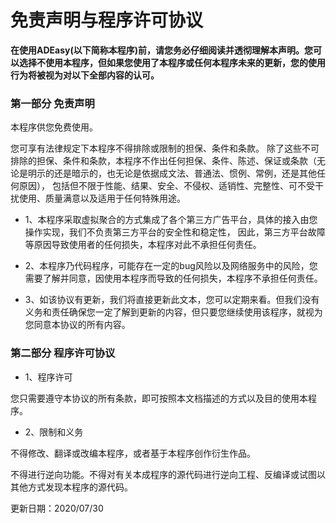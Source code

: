 # 免责声明与程序许可协议

**在使用ADEasy(以下简称本程序)前，请您务必仔细阅读并透彻理解本声明。您可以选择不使用本程序，但如果您使用了本程序或任何本程序未来的更新，您的使用行为将被视为对以下全部内容的认可。**

### 第一部分 免责声明

本程序供您免费使用。

您可享有法律规定下本程序不得排除或限制的担保、条件和条款。
除了这些不可排除的担保、条件和条款，本程序不作出任何担保、条件、陈述、保证或条款（无论是明示的还是暗示的，也无论是依据成文法、普通法、惯例、常例，还是其他任何原因），
包括但不限于性能、结果、安全、不侵权、适销性、完整性、可不受干扰使用、质量满意以及适用于任何特殊用途。

- 1、本程序采取虚拟聚合的方式集成了各个第三方广告平台，具体的接入由您操作实现，我们不负责第三方平台的安全性和稳定性，
因此，第三方平台故障等原因导致使用者的任何损失，本程序对此不承担任何责任。

- 2、本程序乃代码程序，可能存在一定的bug风险以及网络服务中的风险，您需要了解并同意，因使用本程序而导致的任何损失，本程序不承担任何责任。

- 3、如该协议有更新，我们将直接更新此文本，您可以定期来看。但我们没有义务和责任确保您一定了解到更新的内容，但只要您继续使用该程序，就视为您同意本协议的所有内容。

### 第二部分 程序许可协议

- 1、程序许可

您只需要遵守本协议的所有条款，即可按照本文档描述的方式以及目的使用本程序。

- 2、限制和义务

不得修改、翻译或改编本程序，或者基于本程序创作衍生作品。

不得进行逆向功能。不得对有关本成程序的源代码进行逆向工程、反编译或试图以其他方式发现本程序的源代码。

更新日期：2020/07/30







